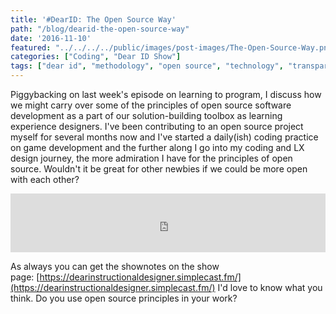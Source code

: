 ```yaml
---
title: '#DearID: The Open Source Way'
path: "/blog/dearid-the-open-source-way"
date: '2016-11-10'
featured: "../../../../public/images/post-images/The-Open-Source-Way.png"
categories: ["Coding", "Dear ID Show"]
tags: ["dear id", "methodology", "open source", "technology", "transparency"]
---
```


Piggybacking on last week's episode on learning to program, I discuss how we might carry over some of the principles of open source software development as a part of our solution-building toolbox as learning experience designers. I've been contributing to an open source project myself for several months now and I've started a daily(ish) coding practice on game development and the further along I go into my coding and LX design journey, the more admiration I have for the principles of open source. Wouldn't it be great for other newbies if we could be more open with each other?

<iframe src="https://simplecast.com/e/47496?style=medium-light" width="100%" height="94px" frameborder="0" scrolling="no" seamless=""></iframe>

As always you can get the shownotes on the show page: [https://dearinstructionaldesigner.simplecast.fm/](https://dearinstructionaldesigner.simplecast.fm/) I'd love to know what you think. Do you use open source principles in your work?
